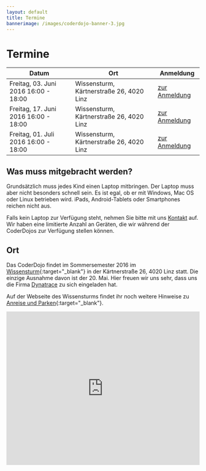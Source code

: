 ```yaml
---
layout: default
title: Termine
bannerimage: /images/coderdojo-banner-3.jpg
---
```


# Termine

<table class="table">
  <thead>
    <tr>
      <th>Datum</th>
	  <th>Ort</th>
      <th>Anmeldung</th>
    </tr>
  </thead>
	<tr>
	  <td>Freitag, 03. Juni 2016 16:00 - 18:00</td>
	  <td>Wissensturm, Kärtnerstraße 26, 4020 Linz</td>
	  <td><a href="https://www.eventbrite.de/e/coderdojo-linz-wissensturm-tickets-19903130800" target="_blank">zur Anmeldung</a></td>
	</tr>
	<tr>
	  <td>Freitag, 17. Juni 2016 16:00 - 18:00</td>
	  <td>Wissensturm, Kärtnerstraße 26, 4020 Linz</td>
	  <td><a href="https://www.eventbrite.de/e/coderdojo-linz-wissensturm-tickets-19903131803" target="_blank">zur Anmeldung</a></td>
	</tr>
	<tr>
	  <td>Freitag, 01. Juli 2016 16:00 - 18:00</td>
	  <td>Wissensturm, Kärtnerstraße 26, 4020 Linz</td>
	  <td><a href="https://www.eventbrite.de/e/coderdojo-linz-wissensturm-tickets-19903132806" target="_blank">zur Anmeldung</a></td>
	</tr>
  </tbody>
</table>

## Was muss mitgebracht werden?

Grundsätzlich muss jedes Kind einen Laptop mitbringen. Der Laptop muss aber nicht besonders schnell sein. Es ist egal, ob er mit Windows, Mac OS oder Linux betrieben wird. iPads, Android-Tablets oder Smartphones reichen nicht aus.

Falls kein Laptop zur Verfügung steht, nehmen Sie bitte mit uns [Kontakt](http://coderdojo-linz.github.io/kontakt.html) auf. Wir haben eine limitierte Anzahl an Geräten, die wir während der CoderDojos zur Verfügung stellen können.

## Ort

Das CoderDojo findet im Sommersemester 2016 im [Wissensturm](http://www.linz.at/wissensturm/){:target="_blank"} in der Kärtnerstraße 26, 4020 Linz statt. 
Die einzige Ausnahme davon ist der 20. Mai. Hier freuen wir uns sehr, dass uns die Firma <a href="http://www.dynatrace.com/de/" target="_blank">Dynatrace</a> zu sich eingeladen hat.

Auf der Webseite des Wissensturms findet ihr noch weitere Hinweise zu [Anreise und Parken](http://www.linz.at/wissensturm/anreise.asp){:target="_blank"}.

<iframe frameborder="0" style="border: 0; width: 100%; height: 400px;" src="https://www.google.com/maps/embed/v1/place?q=Wissensturm%20Volkshochschule%20Linz%20Stadtbibliothek%2C%20K%C3%A4rntnerstra%C3%9Fe%2C%20Linz%2C%20Austria&key=AIzaSyAAgaQBWJByXn9NNkGVGGRFRxGXUWXxBXE" allowfullscreen></iframe> 
